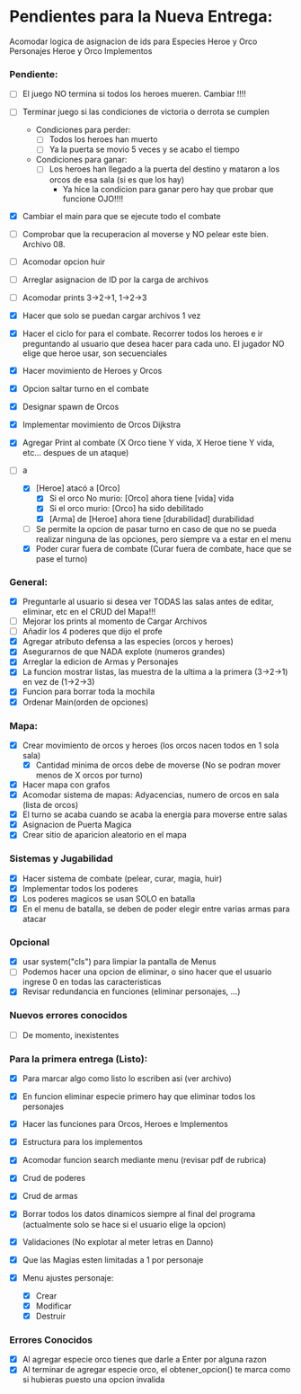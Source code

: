 # Pendientes para la Nueva Entrega:

Acomodar logica de asignacion de ids para
Especies Heroe y Orco
Personajes Heroe y Orco
Implementos

### Pendiente:

- [ ] El juego NO termina si todos los heroes mueren. Cambiar !!!!
- [ ] Terminar juego si las condiciones de victoria o derrota se cumplen

  - Condiciones para perder:
    - [ ] Todos los heroes han muerto
    - [ ] Ya la puerta se movio 5 veces y se acabo el tiempo
  - Condiciones para ganar:
    - [ ] Los heroes han llegado a la puerta del destino y mataron a los orcos de esa sala (si es que los hay)
      - Ya hice la condicion para ganar pero hay que probar que funcione OJO!!!!

- [x] Cambiar el main para que se ejecute todo el combate
- [ ] Comprobar que la recuperacion al moverse y NO pelear este bien. Archivo 08.
- [ ] Acomodar opcion huir

- [ ] Arreglar asignacion de ID por la carga de archivos
- [ ] Acomodar prints 3→2→1, 1→2→3

- [x] Hacer que solo se puedan cargar archivos 1 vez
- [x] Hacer el ciclo for para el combate. Recorrer todos los heroes e ir preguntando al usuario que desea hacer para cada uno. El jugador NO elige que heroe usar, son secuenciales
- [x] Hacer movimiento de Heroes y Orcos
- [x] Opcion saltar turno en el combate
- [x] Designar spawn de Orcos
- [x] Implementar movimiento de Orcos Dijkstra
- [x] Agregar Print al combate (X Orco tiene Y vida, X Heroe tiene Y vida, etc... despues de un ataque)
- [ ] a
  - [x] [Heroe] atacó a [Orco]
    - [x] Si el orco No murio: [Orco] ahora tiene [vida] vida
    - [x] Si el orco murio: [Orco] ha sido debilitado
    - [x] [Arma] de [Heroe] ahora tiene [durabilidad] durabilidad
  - [ ] Se permite la opcion de pasar turno en caso de que no se pueda realizar ninguna de las opciones, pero siempre va a estar en el menu
  - [x] Poder curar fuera de combate (Curar fuera de combate, hace que se pase el turno)

### General:

- [x] Preguntarle al usuario si desea ver TODAS las salas antes de editar, eliminar, etc en el CRUD del Mapa!!!
- [ ] Mejorar los prints al momento de Cargar Archivos
- [ ] Añadir los 4 poderes que dijo el profe
- [x] Agregar atributo defensa a las especies (orcos y heroes)
- [x] Asegurarnos de que NADA explote (numeros grandes)
- [x] Arreglar la edicion de Armas y Personajes
- [x] La funcion mostrar listas, las muestra de la ultima a la primera (3→2→1) en vez de (1→2→3)
- [x] Funcion para borrar toda la mochila
- [x] Ordenar Main(orden de opciones)

### Mapa:

- [x] Crear movimiento de orcos y heroes (los orcos nacen todos en 1 sola sala)
  - [x] Cantidad minima de orcos debe de moverse (No se podran mover menos de X orcos por turno)
- [x] Hacer mapa con grafos
- [x] Acomodar sistema de mapas: Adyacencias, numero de orcos en sala (lista de orcos)
- [x] El turno se acaba cuando se acaba la energia para moverse entre salas
- [x] Asignacion de Puerta Magica
- [x] Crear sitio de aparicion aleatorio en el mapa

### Sistemas y Jugabilidad

- [x] Hacer sistema de combate (pelear, curar, magia, huir)
- [x] Implementar todos los poderes
- [x] Los poderes magicos se usan SOLO en batalla
- [x] En el menu de batalla, se deben de poder elegir entre varias armas para atacar

### Opcional

- [x] usar system("cls") para limpiar la pantalla de Menus
- [ ] Podemos hacer una opcion de eliminar, o sino hacer que el usuario ingrese 0 en todas las caracteristicas
- [x] Revisar redundancia en funciones (eliminar personajes, ...)

### Nuevos errores conocidos

- [ ] De momento, inexistentes

### Para la primera entrega (Listo):

- [x] Para marcar algo como listo lo escriben asi (ver archivo)
- [x] En funcion eliminar especie primero hay que eliminar todos los personajes

- [x] Hacer las funciones para Orcos, Heroes e Implementos
- [x] Estructura para los implementos
- [x] Acomodar funcion search mediante menu (revisar pdf de rubrica)
- [x] Crud de poderes
- [x] Crud de armas

- [x] Borrar todos los datos dinamicos siempre al final del programa (actualmente solo se hace si el usuario elige la opcion)
- [x] Validaciones (No explotar al meter letras en Danno)
- [x] Que las Magias esten limitadas a 1 por personaje
- [x] Menu ajustes personaje:
  - [x] Crear
  - [x] Modificar
  - [x] Destruir

### Errores Conocidos

- [x] Al agregar especie orco tienes que darle a Enter por alguna razon
- [x] Al terminar de agregar especie orco, el obtener_opcion() te marca como si hubieras puesto una opcion invalida
